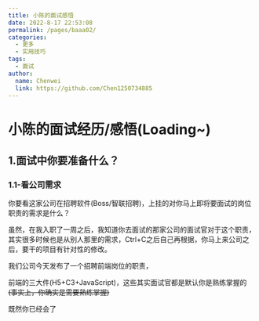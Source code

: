 ```yaml
---
title: 小陈的面试感悟
date: 2022-8-17 22:53:08
permalink: /pages/baaa02/
categories: 
  - 更多
  - 实用技巧
tags: 
  - 面试
author: 
  name: Chenwei
  link: https://github.com/Chen1250734885
---
```


# 小陈的面试经历/感悟(Loading~)

## 1.面试中你要准备什么？

### 1.1-看公司需求

你要看这家公司在招聘软件(Boss/智联招聘)，上挂的对你马上即将要面试的岗位职责的需求是什么？

虽然，在我入职了一周之后，我知道你去面试的那家公司的面试官对于这个职责，其实很多时候也是从别人那里的需求，Ctrl+C之后自己再根据，你马上来公司之后，要干的项目有针对性的修改。

<!-- more -->

我们公司今天发布了一个招聘前端岗位的职责，

前端的三大件(H5+C3+JavaScript)，这些其实面试官都是默认你是熟练掌握的~~(事实上，你确实是需要熟练掌握)~~

既然你已经会了
